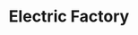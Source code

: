---
pid: pt55
title: Electric Factory
location_transcription: Penn Treaty
coordinates: "[-75.129200230572, 39.966151717337]"
zipcode: 
gen_neighborhood: 
neighborhood: 
outside_phl: 
age: '16'
age_range: 13-19
instagram: 
image_file_name: pt_55.jpg
proposal_transcription: |-
  Electric factory
  We should have roof top concerts at the old abandoned electric factory
topic: Music
topic_summary: '0'
type: Performance
keywords_other: 
credit: 
image_labels: 
twitter: hehnessy
facebook: 
permalink: "/monuments/pt55/"
layout: item-page
---